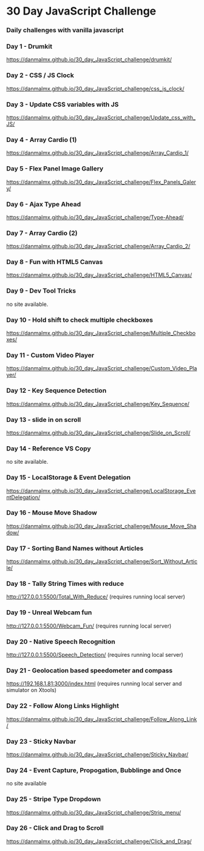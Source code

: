 # 30 Day JavaScript Challenge
### Daily challenges with vanilla javascript

### Day 1 - Drumkit
https://danmalmx.github.io/30_day_JavaScript_challenge/drumkit/

### Day 2 - CSS / JS Clock
https://danmalmx.github.io/30_day_JavaScript_challenge/css_js_clock/

### Day 3 - Update CSS variables with JS
https://danmalmx.github.io/30_day_JavaScript_challenge/Update_css_with_JS/

### Day 4 - Array Cardio (1)
https://danmalmx.github.io/30_day_JavaScript_challenge/Array_Cardio_1/

### Day 5 - Flex Panel Image Gallery
https://danmalmx.github.io/30_day_JavaScript_challenge/Flex_Panels_Galery/

### Day 6 - Ajax Type Ahead
https://danmalmx.github.io/30_day_JavaScript_challenge/Type-Ahead/

### Day 7 - Array Cardio (2)
https://danmalmx.github.io/30_day_JavaScript_challenge/Array_Cardio_2/

### Day 8 - Fun with HTML5 Canvas
https://danmalmx.github.io/30_day_JavaScript_challenge/HTML5_Canvas/

### Day 9 - Dev Tool Tricks
no site available.

### Day 10 - Hold shift to check multiple checkboxes
https://danmalmx.github.io/30_day_JavaScript_challenge/Multiple_Checkboxes/

### Day 11 - Custom Video Player
https://danmalmx.github.io/30_day_JavaScript_challenge/Custom_Video_Player/

### Day 12 - Key Sequence Detection
https://danmalmx.github.io/30_day_JavaScript_challenge/Key_Sequence/

### Day 13 - slide in on scroll
https://danmalmx.github.io/30_day_JavaScript_challenge/Slide_on_Scroll/

### Day 14 - Reference VS Copy
no site available.

### Day 15 - LocalStorage & Event Delegation
https://danmalmx.github.io/30_day_JavaScript_challenge/LocalStorage_EventDelegation/

### Day 16 - Mouse Move Shadow
https://danmalmx.github.io/30_day_JavaScript_challenge/Mouse_Move_Shadow/

### Day 17 - Sorting Band Names without Articles
https://danmalmx.github.io/30_day_JavaScript_challenge/Sort_Without_Article/

### Day 18 - Tally String Times with reduce
http://127.0.0.1:5500/Total_With_Reduce/ (requires running local server)

### Day 19 - Unreal Webcam fun
http://127.0.0.1:5500/Webcam_Fun/ (requires running local server)

### Day 20 - Native Speech Recognition
http://127.0.0.1:5500/Speech_Detection/ (requires running local server)

### Day 21 - Geolocation based speedometer and compass
https://192.168.1.81:3000/index.html (requires running local server and simulator on Xtools)

### Day 22 - Follow Along Links Highlight
https://danmalmx.github.io/30_day_JavaScript_challenge/Follow_Along_Link/

### Day 23 - Sticky Navbar
https://danmalmx.github.io/30_day_JavaScript_challenge/Sticky_Navbar/

### Day 24 - Event Capture, Propogation, Bubblinge and Once
no site available

### Day 25 - Stripe Type Dropdown
https://danmalmx.github.io/30_day_JavaScript_challenge/Strip_menu/

### Day 26 - Click and Drag to Scroll
https://danmalmx.github.io/30_day_JavaScript_challenge/Click_and_Drag/
